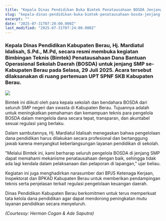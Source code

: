 ```yaml
---
title: "Kepala Dinas Pendidikan Buka Bimtek Penatausahaan BOSDA Jenjang SMP"
slug: "kepala-dinas-pendidikan-buka-bimtek-penatausahaan-bosda-jenjang-smp"
excerpt: ""
date: "2025-07-31T07:20:00.000Z"
last_modified: "2025-07-31T07:24:00.000Z"
---
```


### Kepala Dinas Pendidikan Kabupaten Berau, Hj. Mardiatul Idalisah, S.Pd., M.Pd, secara resmi membuka kegiatan Bimbingan Teknis (Bimtek) Penatausahaan Dana Bantuan Operasional Sekolah Daerah (BOSDA) untuk jenjang SMP se-Kabupaten Berau pada Selasa, 29 Juli 2025. Acara tersebut dilaksanakan di ruang pertemuan UPT SPNF SKB Kabupaten Berau.

![](https://prod-files-secure.s3.us-west-2.amazonaws.com/8a1cd4b9-c1cd-4bd2-a29d-9a168c68a39a/a8378de8-27f4-410e-9c0a-0c415365fb50/1000339170.jpg?X-Amz-Algorithm=AWS4-HMAC-SHA256&X-Amz-Content-Sha256=UNSIGNED-PAYLOAD&X-Amz-Credential=ASIAZI2LB466QHRIT5UL%2F20250801%2Fus-west-2%2Fs3%2Faws4_request&X-Amz-Date=20250801T174859Z&X-Amz-Expires=3600&X-Amz-Security-Token=IQoJb3JpZ2luX2VjEMn%2F%2F%2F%2F%2F%2F%2F%2F%2F%2FwEaCXVzLXdlc3QtMiJGMEQCICIzdrWAytdFA27MCGZqkdORdqjJ%2Fq%2BYt3wCLzMz3qvDAiAP%2BFmN5Vk8PcsuZEJIaHy3NbsBVby5d7YWWFbiMlzyAyqIBAjy%2F%2F%2F%2F%2F%2F%2F%2F%2F%2F8BEAAaDDYzNzQyMzE4MzgwNSIMdUA1J7h%2BgxbddNKAKtwDaIX8UeUxOLivGvgpHwYA1cRi%2F0pLizgRZKO%2BI4q7P2UDXkr1XXPnVPjHKsq31Fq3f6pmJETTf7kZyZdIHRW%2FBLxMHDvI%2BxOWEJcdDQJeF9lcUz0SnKRbbUpkIQIhrH1xwTPtVjoDFJWxH3oYTIb%2FfMNuNpMI26AvUN4OrKlPse8okk9UMvwibbiVgRN8UrgTU16s1R50Lj0xnsYbEp8N3biRQpwajMkHkABNh33%2Ftg1gqAHs5W3YiZEZZXQrvK5hnxXbqKElK%2BQClD%2BuqlXFOW3a5irEH%2FFN6MTFTJDiEiM1c6Sui2aOxgvH8y7HfhV0iVpucvNcZK33IoHm9n1vhXulPXpOAmSxaXCdhdekKbI92%2FkgW4LUuyeDztHYlogXmmj389uqWK18bMcLVOLwhts1Z9VpeEPC3xNikz8zW%2Ba0HSy7%2B5MK9MDd7AW%2F22PA%2BpjSxOEeTH6VHzPUnzt0LDLHeoj0wbYEcR%2FLoRsxVCauB1B3Uvl%2BwKzsGrIC4CbJQTKe0WYcgaQy1Nbm1HnkrDDsde9JEcgQJiWiGkpr8xrFjoUD8LkrrFesathNES9BsFZSPVx3kEfFSeJVD0RfWELOcV1oNA%2FIVPGKBPeOkHrsOG2%2BzP6n9Xlvj6wwxNWzxAY6pgFcN893cO6clSzQRwhu%2FybqyhKtL%2BkgZWTsYxefy0ZJxKUSO3P1E7fjLjimFXfpwc%2Bgi%2F6duOGIGoapBbYg6uI3l4GnPCdKWFhMjfeKGBVYz2%2BT6CbSJwHODyyeFpXb75pFGMKOWnTJVsHccqSoMRh%2BKKgibCQtYUnFmoCR7aM9sUq9kNFGYcCOYskcQ6WzTPekt7BBq6iZIuwTPbeUtUfaJfMYfJW9&X-Amz-Signature=77eae2f4e40d717307a13edce9b6bc5c9fa972df0370cf98a83cc2c15a12c129&X-Amz-SignedHeaders=host&x-amz-checksum-mode=ENABLED&x-id=GetObject)

Bimtek ini diikuti oleh para kepala sekolah dan bendahara BOSDA dari seluruh SMP negeri dan swasta di Kabupaten Berau. Tujuannya adalah untuk meningkatkan pemahaman dan kemampuan teknis para pengelola BOSDA dalam mengelola dana secara tepat, transparan, dan akuntabel sesuai regulasi yang berlaku.

Dalam sambutannya, Hj. Mardiatul Idalisah menegaskan bahwa pengelolaan dana pendidikan harus dilakukan secara profesional dan bertanggung jawab karena menyangkut keberlangsungan layanan pendidikan di sekolah.

"Melalui Bimtek ini, kami berharap seluruh pengelola BOSDA di jenjang SMP dapat memahami mekanisme penatausahaan dengan baik, sehingga tidak ada lagi kendala dalam pelaksanaan dan pelaporan di lapangan," ujar beliau.

Kegiatan ini juga menghadirkan narasumber dari BPJS Ketenaga Kerjaan,  Inspektorat dan BPKAD Kabupaten Berau untuk memberikan pendampingan teknis serta penjelasan terkait regulasi pengelolaan keuangan daerah.

Dinas Pendidikan Kabupaten Berau berkomitmen untuk terus memperkuat tata kelola dana pendidikan agar dapat mendorong peningkatan mutu layanan pendidikan secara menyeluruh.

*(Courtessy: Herman Cogan & Ade Saputra)*